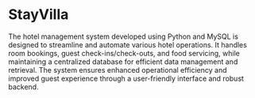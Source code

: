 # StayVilla
The hotel management system developed using Python and MySQL is designed to streamline and automate various hotel operations. It handles room bookings, guest check-ins/check-outs, and food servicing, while maintaining a centralized database for efficient data management and retrieval. 
The system ensures enhanced operational efficiency and improved guest experience through a user-friendly interface and robust backend.
